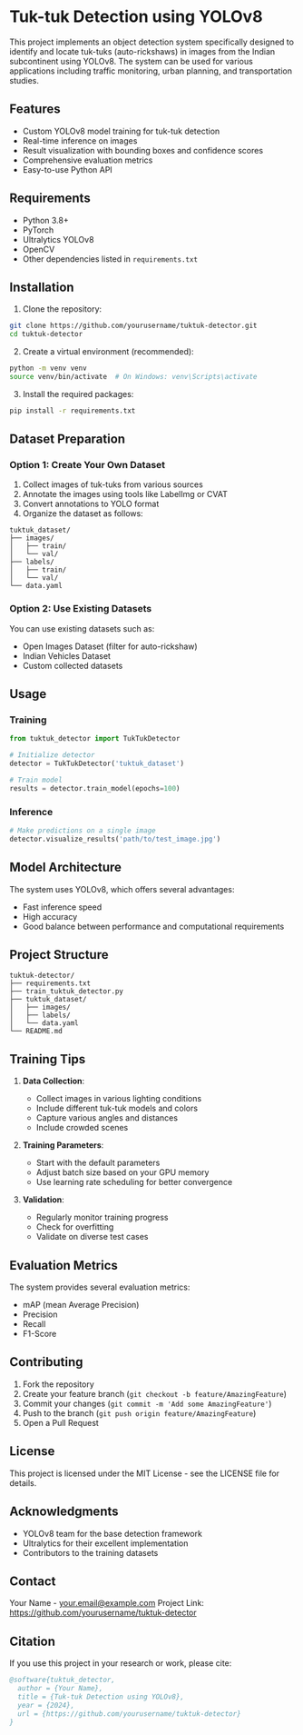 # Tuk-tuk Detection using YOLOv8

This project implements an object detection system specifically designed to identify and locate tuk-tuks (auto-rickshaws) in images from the Indian subcontinent using YOLOv8. The system can be used for various applications including traffic monitoring, urban planning, and transportation studies.

## Features

- Custom YOLOv8 model training for tuk-tuk detection
- Real-time inference on images
- Result visualization with bounding boxes and confidence scores
- Comprehensive evaluation metrics
- Easy-to-use Python API

## Requirements

- Python 3.8+
- PyTorch
- Ultralytics YOLOv8
- OpenCV
- Other dependencies listed in `requirements.txt`

## Installation

1. Clone the repository:
```bash
git clone https://github.com/yourusername/tuktuk-detector.git
cd tuktuk-detector
```

2. Create a virtual environment (recommended):
```bash
python -m venv venv
source venv/bin/activate  # On Windows: venv\Scripts\activate
```

3. Install the required packages:
```bash
pip install -r requirements.txt
```

## Dataset Preparation

### Option 1: Create Your Own Dataset

1. Collect images of tuk-tuks from various sources
2. Annotate the images using tools like LabelImg or CVAT
3. Convert annotations to YOLO format
4. Organize the dataset as follows:
```
tuktuk_dataset/
├── images/
│   ├── train/
│   └── val/
├── labels/
│   ├── train/
│   └── val/
└── data.yaml
```

### Option 2: Use Existing Datasets

You can use existing datasets such as:
- Open Images Dataset (filter for auto-rickshaw)
- Indian Vehicles Dataset
- Custom collected datasets

## Usage

### Training

```python
from tuktuk_detector import TukTukDetector

# Initialize detector
detector = TukTukDetector('tuktuk_dataset')

# Train model
results = detector.train_model(epochs=100)
```

### Inference

```python
# Make predictions on a single image
detector.visualize_results('path/to/test_image.jpg')
```

## Model Architecture

The system uses YOLOv8, which offers several advantages:
- Fast inference speed
- High accuracy
- Good balance between performance and computational requirements

## Project Structure

```
tuktuk-detector/
├── requirements.txt
├── train_tuktuk_detector.py
├── tuktuk_dataset/
│   ├── images/
│   ├── labels/
│   └── data.yaml
└── README.md
```

## Training Tips

1. **Data Collection**:
   - Collect images in various lighting conditions
   - Include different tuk-tuk models and colors
   - Capture various angles and distances
   - Include crowded scenes

2. **Training Parameters**:
   - Start with the default parameters
   - Adjust batch size based on your GPU memory
   - Use learning rate scheduling for better convergence

3. **Validation**:
   - Regularly monitor training progress
   - Check for overfitting
   - Validate on diverse test cases

## Evaluation Metrics

The system provides several evaluation metrics:
- mAP (mean Average Precision)
- Precision
- Recall
- F1-Score

## Contributing

1. Fork the repository
2. Create your feature branch (`git checkout -b feature/AmazingFeature`)
3. Commit your changes (`git commit -m 'Add some AmazingFeature'`)
4. Push to the branch (`git push origin feature/AmazingFeature`)
5. Open a Pull Request

## License

This project is licensed under the MIT License - see the LICENSE file for details.

## Acknowledgments

- YOLOv8 team for the base detection framework
- Ultralytics for their excellent implementation
- Contributors to the training datasets

## Contact

Your Name - your.email@example.com
Project Link: https://github.com/yourusername/tuktuk-detector

## Citation

If you use this project in your research or work, please cite:

```bibtex
@software{tuktuk_detector,
  author = {Your Name},
  title = {Tuk-tuk Detection using YOLOv8},
  year = {2024},
  url = {https://github.com/yourusername/tuktuk-detector}
}
```